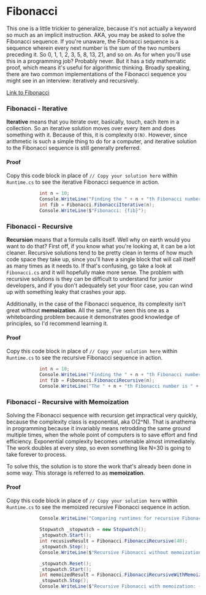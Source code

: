 # Fibonacci

This one is a little trickier to generalize, because it's not actually a keyword so much as an implicit instruction. AKA, you may be asked to solve the Fibonacci sequence. If you're unaware, the Fibonacci sequence is a sequence wherein every next number is the sum of the two numbers preceding it. So 0, 1, 1, 2, 3, 5, 8, 13, 21, and so on. As for when you'll use this in a programming job? Probably never. But it has a tidy mathematic proof, which means it's useful for algorithmic thinking. Broadly speaking, there are two common implementations of the Fibonacci sequence you might see in an interview: iteratively and recursively.

[Link to Fibonacci](/src/Proof/Fibonacci/Fibonacci.cs)

### Fibonacci - Iterative

**Iterative** means that you iterate over, basically, touch, each item in a collection. So an iterative solution moves over every item and does something with it. Because of this, it is complexity `O(N)`. However, since arithmetic is such a simple thing to do for a computer, and iterative solution to the Fibonacci sequence is still generally preferred.

#### Proof

Copy this code block in place of `// Copy your solution here` within `Runtime.cs` to see the iterative Fibonacci sequence in action.

```C#
			int n = 10;
			Console.WriteLine("Finding the " + n + "th Fibonacci number iteratively");
			int fib = Fibonacci.FibonacciIterative(n);
			Console.WriteLine($"Fibonacci: {fib}");
```

### Fibonacci - Recursive

**Recursion** means that a formula calls itself. Well why on earth would you want to do that? First off, if you know what you're looking at, it can be a lot cleaner. Recursive solutions tend to be pretty clean in terms of how much code space they take up, since you'll have a single block that will call itself as many times as it needs to. If that's confusing, go take a look at `Fibonacci.cs` and it will hopefully make more sense. The problem with recursive solutions is they can be difficult to understand for junior developers, and if you don't adequately set your floor case, you can wind up with something leaky that crashes your app.

Additionally, in the case of the Fibonacci sequence, its complexity isn't great without **memoization**. All the same, I've seen this one as a whiteboarding problem because it demonstrates good knowledge of principles, so I'd recommend learning it.

#### Proof

Copy this code block in place of `// Copy your solution here` within `Runtime.cs` to see the recursive Fibonacci sequence in action.

```C#
			int n = 10;
			Console.WriteLine("Finding the " + n + "th Fibonacci number recursively");
			int fib = Fibonacci.FibonacciRecursive(n);
			Console.WriteLine("The " + n + "th Fibonacci number is " + fib);
```

### Fibonacci - Recursive with Memoization

Solving the Fibonacci sequence with recursion get impractical very quickly, because the complexity class is exponential, aka O(2^N). That is anathema in programming because it invariably means retrodding the same ground multiple times, when the whole point of computers is to save effort and find efficiency. Exponential complexity becomes untenable almost immediately. The work doubles at every step, so even something like N=30 is going to take forever to process.

To solve this, the solution is to store the work that's already been done in some way. This storage is referred to as **memoization**.

#### Proof

Copy this code block in place of `// Copy your solution here` within `Runtime.cs` to see the memoized recursive Fibonacci sequence in action.

```C#
			Console.WriteLine("Comparing runtimes for recursive Fibonacci with and without memoization");

			Stopwatch _stopwatch = new Stopwatch();
			_stopwatch.Start();
			int recusiveResult = Fibonacci.FibonacciRecursive(40);
			_stopwatch.Stop();
			Console.WriteLine($"Recursive Fibonacci without memoization: {recusiveResult} in {_stopwatch.ElapsedMilliseconds}ms");

			_stopwatch.Reset();
			_stopwatch.Start();
			int memoizedResult = Fibonacci.FibonacciRecursiveWithMemoization(40);
			_stopwatch.Stop();
			Console.WriteLine($"Recursive Fibonacci with memoization: {memoizedResult} in {_stopwatch.ElapsedMilliseconds}ms");
```